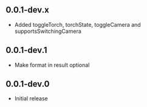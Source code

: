 ## 0.0.1-dev.x

* Added toggleTorch, torchState, toggleCamera and supportsSwitchingCamera

## 0.0.1-dev.1

* Make format in result optional

## 0.0.1-dev.0

* Initial release
